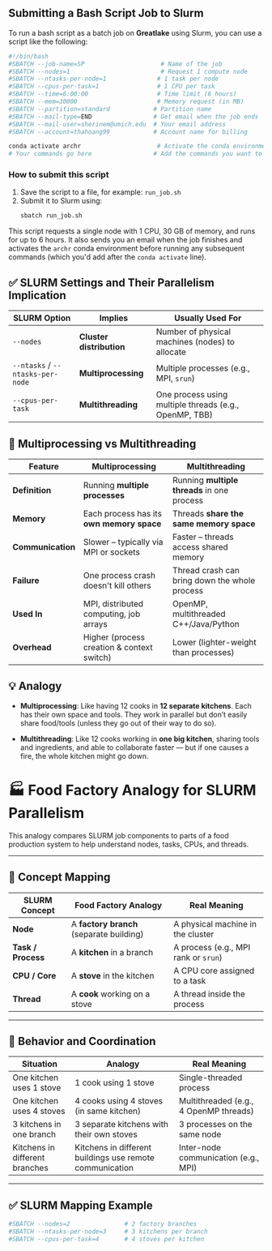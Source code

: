 ## Submitting a Bash Script Job to Slurm

To run a bash script as a batch job on **Greatlake** using Slurm, you can use a script like the following:

```bash
#!/bin/bash
#SBATCH --job-name=SP                     # Name of the job
#SBATCH --nodes=1                         # Request 1 compute node
#SBATCH --ntasks-per-node=1              # 1 task per node
#SBATCH --cpus-per-task=1                # 1 CPU per task
#SBATCH --time=6:00:00                   # Time limit (6 hours)
#SBATCH --mem=30000                      # Memory request (in MB)
#SBATCH --partition=standard            # Partition name
#SBATCH --mail-type=END                 # Get email when the job ends
#SBATCH --mail-user=sherinem@umich.edu  # Your email address
#SBATCH --account=thahoang99            # Account name for billing

conda activate archr                     # Activate the conda environment
# Your commands go here                 # Add the commands you want to run below this line

```

### How to submit this script

1. Save the script to a file, for example: `run_job.sh`
2. Submit it to Slurm using:
   ```bash
   sbatch run_job.sh
   ```

This script requests a single node with 1 CPU, 30 GB of memory, and runs for up to 6 hours. It also sends you an email when the job finishes and activates the `archr` conda environment before running any subsequent commands (which you'd add after the `conda activate` line).



## ✅ SLURM Settings and Their Parallelism Implication

| SLURM Option               | Implies               | Usually Used For                                         |
|----------------------------|-----------------------|----------------------------------------------------------|
| `--nodes`                  | **Cluster distribution** | Number of physical machines (nodes) to allocate          |
| `--ntasks` / `--ntasks-per-node` | **Multiprocessing**    | Multiple processes (e.g., MPI, `srun`)                    |
| `--cpus-per-task`          | **Multithreading**     | One process using multiple threads (e.g., OpenMP, TBB)   |


## 🔁 Multiprocessing vs Multithreading

| Feature            | Multiprocessing                             | Multithreading                              |
|--------------------|---------------------------------------------|---------------------------------------------|
| **Definition**     | Running **multiple processes**              | Running **multiple threads** in one process |
| **Memory**         | Each process has its **own memory space**   | Threads **share the same memory space**     |
| **Communication**  | Slower – typically via MPI or sockets       | Faster – threads access shared memory       |
| **Failure**        | One process crash doesn't kill others       | Thread crash can bring down the whole process |
| **Used In**        | MPI, distributed computing, job arrays      | OpenMP, multithreaded C++/Java/Python       |
| **Overhead**       | Higher (process creation & context switch)  | Lower (lighter-weight than processes)       |


## 💡 Analogy

- **Multiprocessing**: Like having 12 cooks in **12 separate kitchens**. Each has their own space and tools. They work in parallel but don’t easily share food/tools (unless they go out of their way to do so).

- **Multithreading**: Like 12 cooks working in **one big kitchen**, sharing tools and ingredients, and able to collaborate faster — but if one causes a fire, the whole kitchen might go down.



# 🏭 Food Factory Analogy for SLURM Parallelism

This analogy compares SLURM job components to parts of a food production system to help understand nodes, tasks, CPUs, and threads.

---

## 🔧 Concept Mapping

| SLURM Concept      | Food Factory Analogy                     | Real Meaning                            |
|--------------------|------------------------------------------|-----------------------------------------|
| **Node**           | A **factory branch** (separate building) | A physical machine in the cluster       |
| **Task / Process** | A **kitchen** in a branch                | A process (e.g., MPI rank or `srun`)    |
| **CPU / Core**     | A **stove** in the kitchen               | A CPU core assigned to a task           |
| **Thread**         | A **cook** working on a stove            | A thread inside the process             |

---

## 🧠 Behavior and Coordination

| Situation                        | Analogy                                                  | Real Meaning                                |
|----------------------------------|-----------------------------------------------------------|---------------------------------------------|
| One kitchen uses 1 stove         | 1 cook using 1 stove                                      | Single-threaded process                     |
| One kitchen uses 4 stoves        | 4 cooks using 4 stoves (in same kitchen)                 | Multithreaded (e.g., 4 OpenMP threads)      |
| 3 kitchens in one branch         | 3 separate kitchens with their own stoves                | 3 processes on the same node                |
| Kitchens in different branches   | Kitchens in different buildings use remote communication | Inter-node communication (e.g., MPI)        |

---

## ✅ SLURM Mapping Example

```bash
#SBATCH --nodes=2               # 2 factory branches
#SBATCH --ntasks-per-node=3     # 3 kitchens per branch
#SBATCH --cpus-per-task=4       # 4 stoves per kitchen
